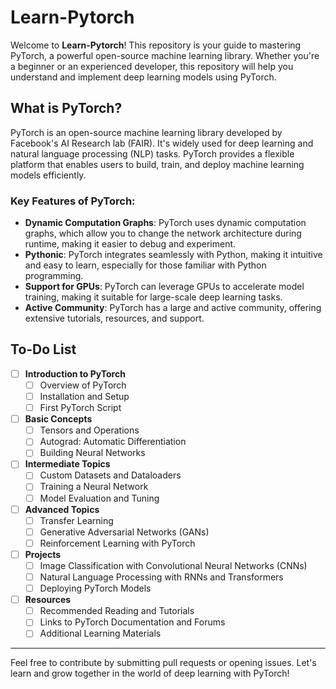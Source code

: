 # Learn-Pytorch

Welcome to **Learn-Pytorch**! This repository is your guide to mastering PyTorch, a powerful open-source machine learning library. Whether you're a beginner or an experienced developer, this repository will help you understand and implement deep learning models using PyTorch.

## What is PyTorch?

PyTorch is an open-source machine learning library developed by Facebook's AI Research lab (FAIR). It's widely used for deep learning and natural language processing (NLP) tasks. PyTorch provides a flexible platform that enables users to build, train, and deploy machine learning models efficiently.

### Key Features of PyTorch:
- **Dynamic Computation Graphs**: PyTorch uses dynamic computation graphs, which allow you to change the network architecture during runtime, making it easier to debug and experiment.
- **Pythonic**: PyTorch integrates seamlessly with Python, making it intuitive and easy to learn, especially for those familiar with Python programming.
- **Support for GPUs**: PyTorch can leverage GPUs to accelerate model training, making it suitable for large-scale deep learning tasks.
- **Active Community**: PyTorch has a large and active community, offering extensive tutorials, resources, and support.

## To-Do List

- [ ] **Introduction to PyTorch**
  - [ ] Overview of PyTorch
  - [ ] Installation and Setup
  - [ ] First PyTorch Script

- [ ] **Basic Concepts**
  - [ ] Tensors and Operations
  - [ ] Autograd: Automatic Differentiation
  - [ ] Building Neural Networks

- [ ] **Intermediate Topics**
  - [ ] Custom Datasets and Dataloaders
  - [ ] Training a Neural Network
  - [ ] Model Evaluation and Tuning

- [ ] **Advanced Topics**
  - [ ] Transfer Learning
  - [ ] Generative Adversarial Networks (GANs)
  - [ ] Reinforcement Learning with PyTorch

- [ ] **Projects**
  - [ ] Image Classification with Convolutional Neural Networks (CNNs)
  - [ ] Natural Language Processing with RNNs and Transformers
  - [ ] Deploying PyTorch Models

- [ ] **Resources**
  - [ ] Recommended Reading and Tutorials
  - [ ] Links to PyTorch Documentation and Forums
  - [ ] Additional Learning Materials

---

Feel free to contribute by submitting pull requests or opening issues. Let's learn and grow together in the world of deep learning with PyTorch!
